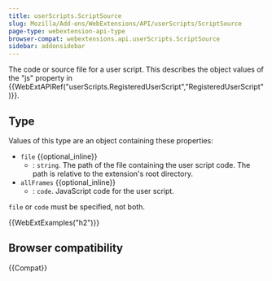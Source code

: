 ```yaml
---
title: userScripts.ScriptSource
slug: Mozilla/Add-ons/WebExtensions/API/userScripts/ScriptSource
page-type: webextension-api-type
browser-compat: webextensions.api.userScripts.ScriptSource
sidebar: addonsidebar
---
```


The code or source file for a user script. This describes the object values of the "js" property in {{WebExtAPIRef("userScripts.RegisteredUserScript","RegisteredUserScript")}}.

## Type

Values of this type are an object containing these properties:

- `file` {{optional_inline}}
  - : `string`. The path of the file containing the user script code. The path is relative to the extension's root directory.
- `allFrames` {{optional_inline}}
  - : `code`. JavaScript code for the user script.

`file` or `code` must be specified, not both.

{{WebExtExamples("h2")}}

## Browser compatibility

{{Compat}}
